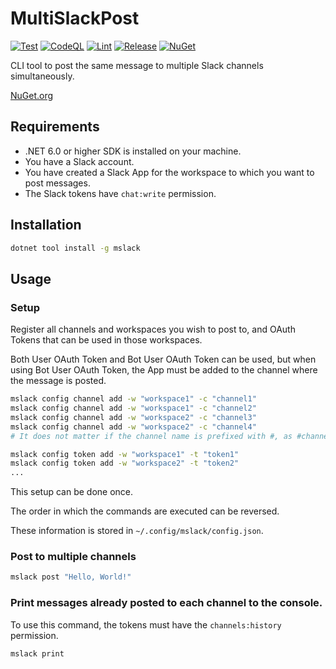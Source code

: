 # MultiSlackPost

[![Test](https://github.com/VeyronSakai/MultiSlackPost/actions/workflows/test.yml/badge.svg)](https://github.com/VeyronSakai/MultiSlackPost/actions/workflows/test.yml) [![CodeQL](https://github.com/VeyronSakai/MultiSlackPost/actions/workflows/codeql.yml/badge.svg)](https://github.com/VeyronSakai/MultiSlackPost/actions/workflows/codeql.yml) [![Lint](https://github.com/VeyronSakai/MultiSlackPost/actions/workflows/lint.yml/badge.svg)](https://github.com/VeyronSakai/MultiSlackPost/actions/workflows/lint.yml) [![Release](https://github.com/VeyronSakai/MultiSlackPost/actions/workflows/release.yml/badge.svg)](https://github.com/VeyronSakai/MultiSlackPost/actions/workflows/release.yml) [![NuGet](https://img.shields.io/nuget/v/mslack.svg)](https://www.nuget.org/packages/mslack/) 

CLI tool to post the same message to multiple Slack channels simultaneously.

[NuGet.org](https://www.nuget.org/packages/mslack)

## Requirements

- .NET 6.0 or higher SDK is installed on your machine.
- You have a Slack account.
- You have created a Slack App for the workspace to which you want to post messages.
- The Slack tokens have `chat:write` permission.

## Installation

```bash
dotnet tool install -g mslack
```

## Usage

### Setup

Register all channels and workspaces you wish to post to, and OAuth Tokens that can be used in those workspaces.

Both User OAuth Token and Bot User OAuth Token can be used, but when using Bot User OAuth Token, the App must be added to the channel where the message is posted.

```bash
mslack config channel add -w "workspace1" -c "channel1"  
mslack config channel add -w "workspace1" -c "channel2"
mslack config channel add -w "workspace2" -c "channel3"
mslack config channel add -w "workspace2" -c "channel4"
# It does not matter if the channel name is prefixed with #, as #channel.

mslack config token add -w "workspace1" -t "token1"
mslack config token add -w "workspace2" -t "token2"
...
```
This setup can be done once.

The order in which the commands are executed can be reversed.

These information is stored in `~/.config/mslack/config.json`.

### Post to multiple channels

```bash
mslack post "Hello, World!"
```

### Print messages already posted to each channel to the console.

To use this command, the tokens must have the `channels:history` permission.

```bash
mslack print
```

